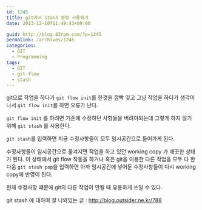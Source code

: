 ```yaml
---
id: 1245
title: git에서 stash 명령 사용하기
date: 2013-12-10T11:49:43+09:00

guid: http://blog.83rpm.com/?p=1245
permalink: /archives/1245
categories:
  - GIT
  - Programming
tags:
  - GIT
  - git-flow
  - stash
---
```

git으로 작업을 하다가 `git flow init`를 한것을 깜빡 잊고 그냥 작업을 하다가 생각이 나서 `git flow init`를 하면 오류가 난다.

`git flow init` 를 하려면 기존에 수정하던 사항들을 버려야되는데 그렇게 하지 않기 위해 `git stash` 를 사용한다.

`git stash`를 입력하면 지금 수정사항들이 모두 임시공간으로 들어가게 된다.

수정사항들이 임시공간으로 옮겨지면 작업을 하고 있던 working copy 가 깨끗한 상태가 된다. 이 상태에서 git flow 작동을 하거나 혹은 git을 이용한 다른 작업을 모두 다 한 다음 `git stash pop`을 입력하면 아까 임시공간에 넣어둔 수정사항들이 다시 working copy에 반영이 된다.

현재 수정사항 떄문에 git의 다른 작업이 안될 때 유용하게 쓰일 수 있다.

git stash 에 대하여 잘 나와있는 글 : <http://blog.outsider.ne.kr/788>
